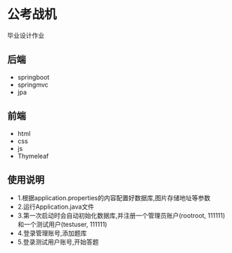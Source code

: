 # 公考战机

毕业设计作业

## 后端

* springboot
* springmvc
* jpa

## 前端

* html
* css
* js
* Thymeleaf

## 使用说明

* 1.根据application.properties的内容配置好数据库,图片存储地址等参数
* 2.运行Application.java文件
* 3.第一次启动时会自动初始化数据库,并注册一个管理员账户(rootroot, 111111)和一个测试用户(testuser, 111111)
* 4.登录管理账号,添加题库
* 5.登录测试用户账号,开始答题
